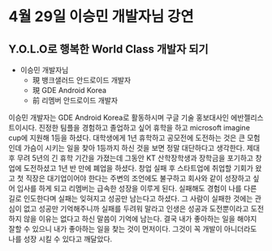 # 4월 29일 이승민 개발자님 강연
## Y.O.L.O로 행복한 World Class 개발자 되기 

* 이승민 개발자님
  * 現 뱅크샐러드 안드로이드 개발자 
  * 現 GDE Android Korea
  * 前 리멤버 안드로이드 개발자 
  
이승민 개발자는 GDE Android Korea로 활동하시며 구글 기술 홍보대사인 에반젤리스트이시다.
진정한 팀플을 경험하고 졸업하고 싶어 휴학을 하고 microsoft imagine cup에 지원해 1등을 하셨다.
대학생에게 1년 휴학하고 공모전에 도전하는 것은 큰 모험인데 가슴이 시키는 일을 찾아 1등까지 하신 것을 보면 정말 대단하다고 생각한다.
제대 후 무려 5년의 긴 휴학 기간을 가졌는데 그동안 KT 산학장학생과 장학금을 포기하고 창업에 도전하셨고 1년 반 만에 폐업을 하셨다. 창업 실패 후 스타트업에
취업할 기회가 왔고 첫 직장은 대기업이어야 한다는 주변의 조언에도 불구하고 회사와 같이 성장하고 싶어 입사를 하게 되고 리멤버는 급속한 성장을 이루게 된다.
실패해도 경험이 나를 다른 길로 인도한다며 실패는 잊혀지고 성공만 남는다고 하셨다. 그 사람이 실패한 것에는 관심이 없고 성공만 기억해주니까 실패를 두려워 말라고 
인생은 성공과 도전뿐이라고 도전하지 않을 이유는 없다고 하신 말씀이 기억에 남는다. 결국 내가 좋아하는 일을 해야지 잘할 수 있으니 내가 좋아하는 일을 찾는 것이 먼저이다.
그것이 꼭 개발이 아니더라도 나를 성장 시킬 수 있다고 깨달았다.

